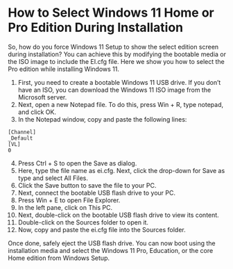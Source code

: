 <!--
[How to Select Windows 11 Home or Pro Edition During Installation](https://www.makeuseof.com/windows-11-select-edition-during-install/)
-->

# How to Select Windows 11 Home or Pro Edition During Installation

So, how do you force Windows 11 Setup to show the select edition screen during installation? You can achieve this by modifying the bootable media or the ISO image to include the EI.cfg file. Here we show you how to select the Pro edition while installing Windows 11.

1. First, you need to create a bootable Windows 11 USB drive. If you don’t have an ISO, you can download the Windows 11 ISO image from the Microsoft server.
2. Next, open a new Notepad file. To do this, press Win + R, type notepad, and click OK.
3. In the Notepad window, copy and paste the following lines:

```
[Channel]
_Default
[VL]
0
```
4. Press Ctrl + S to open the Save as dialog.
5. Here, type the file name as ei.cfg. Next, click the drop-down for Save as type and select All Files.
6. Click the Save button to save the file to your PC.
7. Next, connect the bootable USB flash drive to your PC.
8. Press Win + E to open File Explorer.
9. In the left pane, click on This PC.
10. Next, double-click on the bootable USB flash drive to view its content.
11. Double-click on the Sources folder to open it.
12. Now, copy and paste the ei.cfg file into the Sources folder.

Once done, safely eject the USB flash drive. You can now boot using the installation media and select the Windows 11 Pro, Education, or the core Home edition from Windows Setup.
